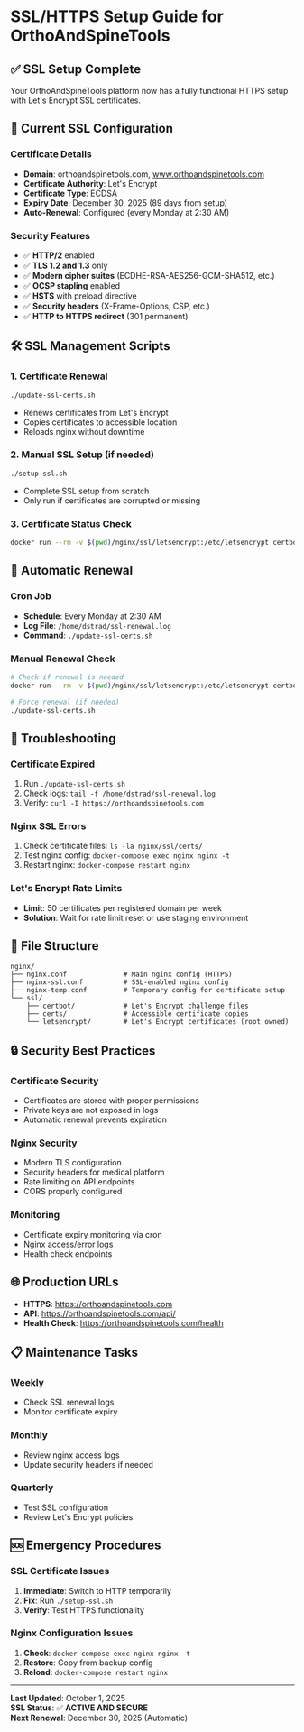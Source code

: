 # SSL/HTTPS Setup Guide for OrthoAndSpineTools

## ✅ **SSL Setup Complete**

Your OrthoAndSpineTools platform now has a fully functional HTTPS setup with Let's Encrypt SSL certificates.

## 🔐 **Current SSL Configuration**

### **Certificate Details**
- **Domain**: orthoandspinetools.com, www.orthoandspinetools.com
- **Certificate Authority**: Let's Encrypt
- **Certificate Type**: ECDSA
- **Expiry Date**: December 30, 2025 (89 days from setup)
- **Auto-Renewal**: Configured (every Monday at 2:30 AM)

### **Security Features**
- ✅ **HTTP/2** enabled
- ✅ **TLS 1.2 and 1.3** only
- ✅ **Modern cipher suites** (ECDHE-RSA-AES256-GCM-SHA512, etc.)
- ✅ **OCSP stapling** enabled
- ✅ **HSTS** with preload directive
- ✅ **Security headers** (X-Frame-Options, CSP, etc.)
- ✅ **HTTP to HTTPS redirect** (301 permanent)

## 🛠️ **SSL Management Scripts**

### **1. Certificate Renewal**
```bash
./update-ssl-certs.sh
```
- Renews certificates from Let's Encrypt
- Copies certificates to accessible location
- Reloads nginx without downtime

### **2. Manual SSL Setup** (if needed)
```bash
./setup-ssl.sh
```
- Complete SSL setup from scratch
- Only run if certificates are corrupted or missing

### **3. Certificate Status Check**
```bash
docker run --rm -v $(pwd)/nginx/ssl/letsencrypt:/etc/letsencrypt certbot/certbot certificates
```

## 🔄 **Automatic Renewal**

### **Cron Job**
- **Schedule**: Every Monday at 2:30 AM
- **Log File**: `/home/dstrad/ssl-renewal.log`
- **Command**: `./update-ssl-certs.sh`

### **Manual Renewal Check**
```bash
# Check if renewal is needed
docker run --rm -v $(pwd)/nginx/ssl/letsencrypt:/etc/letsencrypt certbot/certbot renew --dry-run

# Force renewal (if needed)
./update-ssl-certs.sh
```

## 🚨 **Troubleshooting**

### **Certificate Expired**
1. Run `./update-ssl-certs.sh`
2. Check logs: `tail -f /home/dstrad/ssl-renewal.log`
3. Verify: `curl -I https://orthoandspinetools.com`

### **Nginx SSL Errors**
1. Check certificate files: `ls -la nginx/ssl/certs/`
2. Test nginx config: `docker-compose exec nginx nginx -t`
3. Restart nginx: `docker-compose restart nginx`

### **Let's Encrypt Rate Limits**
- **Limit**: 50 certificates per registered domain per week
- **Solution**: Wait for rate limit reset or use staging environment

## 📁 **File Structure**

```
nginx/
├── nginx.conf              # Main nginx config (HTTPS)
├── nginx-ssl.conf          # SSL-enabled nginx config
├── nginx-temp.conf         # Temporary config for certificate setup
└── ssl/
    ├── certbot/            # Let's Encrypt challenge files
    ├── certs/              # Accessible certificate copies
    └── letsencrypt/        # Let's Encrypt certificates (root owned)
```

## 🔒 **Security Best Practices**

### **Certificate Security**
- Certificates are stored with proper permissions
- Private keys are not exposed in logs
- Automatic renewal prevents expiration

### **Nginx Security**
- Modern TLS configuration
- Security headers for medical platform
- Rate limiting on API endpoints
- CORS properly configured

### **Monitoring**
- Certificate expiry monitoring via cron
- Nginx access/error logs
- Health check endpoints

## 🌐 **Production URLs**

- **HTTPS**: https://orthoandspinetools.com
- **API**: https://orthoandspinetools.com/api/
- **Health Check**: https://orthoandspinetools.com/health

## 📋 **Maintenance Tasks**

### **Weekly**
- Check SSL renewal logs
- Monitor certificate expiry

### **Monthly**
- Review nginx access logs
- Update security headers if needed

### **Quarterly**
- Test SSL configuration
- Review Let's Encrypt policies

## 🆘 **Emergency Procedures**

### **SSL Certificate Issues**
1. **Immediate**: Switch to HTTP temporarily
2. **Fix**: Run `./setup-ssl.sh`
3. **Verify**: Test HTTPS functionality

### **Nginx Configuration Issues**
1. **Check**: `docker-compose exec nginx nginx -t`
2. **Restore**: Copy from backup config
3. **Reload**: `docker-compose restart nginx`

---

**Last Updated**: October 1, 2025  
**SSL Status**: ✅ **ACTIVE AND SECURE**  
**Next Renewal**: December 30, 2025 (Automatic)
